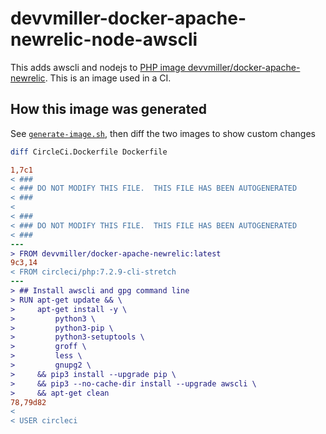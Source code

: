 # devvmiller-docker-apache-newrelic-node-awscli

This adds awscli and nodejs to [PHP image devvmiller/docker-apache-newrelic](https://github.com/devvmiller/docker-apache-newrelic). This is an image used in a CI.

## How this image was generated

See [`generate-image.sh`](generate-image.sh), then diff the two images to show custom changes

```bash
diff CircleCi.Dockerfile Dockerfile
```

```diff
1,7c1
< ###
< ### DO NOT MODIFY THIS FILE.  THIS FILE HAS BEEN AUTOGENERATED
< ###
< 
< ###
< ### DO NOT MODIFY THIS FILE.  THIS FILE HAS BEEN AUTOGENERATED
< ###
---
> FROM devvmiller/docker-apache-newrelic:latest
9c3,14
< FROM circleci/php:7.2.9-cli-stretch
---
> ## Install awscli and gpg command line
> RUN apt-get update && \
>     apt-get install -y \
>         python3 \
>         python3-pip \
>         python3-setuptools \
>         groff \
>         less \
>         gnupg2 \
>     && pip3 install --upgrade pip \
>     && pip3 --no-cache-dir install --upgrade awscli \
>     && apt-get clean
78,79d82
< 
< USER circleci
```
